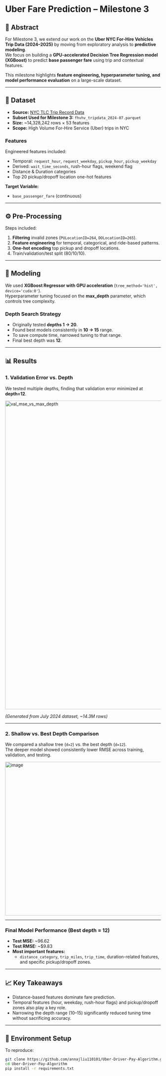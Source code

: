# Uber Fare Prediction – Milestone 3

## 📄 Abstract
For Milestone 3, we extend our work on the **Uber NYC For-Hire Vehicles Trip Data (2024–2025)** by moving from exploratory analysis to **predictive modeling**.  
We focus on building a **GPU-accelerated Decision Tree Regression model (XGBoost)** to predict **base passenger fare** using trip and contextual features.  

This milestone highlights **feature engineering, hyperparameter tuning, and model performance evaluation** on a large-scale dataset.

---

## 📌 Dataset
- **Source:** [NYC TLC Trip Record Data](https://www.nyc.gov/site/tlc/about/tlc-trip-record-data.page)  
- **Subset Used for Milestone 3:** `fhvhv_tripdata_2024-07.parquet`  
- **Size:** ~14,328,242 rows × 53 features  
- **Scope:** High Volume For-Hire Service (Uber) trips in NYC  

### Features
Engineered features included:
- Temporal: `request_hour`, `request_weekday`, `pickup_hour`, `pickup_weekday`  
- Derived: `wait_time_seconds`, rush-hour flags, weekend flag  
- Distance & Duration categories  
- Top 20 pickup/dropoff location one-hot features  

**Target Variable:**  
- `base_passenger_fare` (continuous)

---

## ⚙️ Pre-Processing
Steps included:
1. **Filtering** invalid zones (`PULocationID=264`, `DOLocationID=265`).  
2. **Feature engineering** for temporal, categorical, and ride-based patterns.  
3. **One-hot encoding** top pickup and dropoff locations.  
4. Train/validation/test split (80/10/10).  

---

## 🚀 Modeling

We used **XGBoost Regressor with GPU acceleration** (`tree_method='hist', device='cuda:0'`).  
Hyperparameter tuning focused on the **max_depth** parameter, which controls tree complexity.  

### Depth Search Strategy
- Originally tested **depths 1 → 20**.  
- Found best models consistently in **10 → 15** range.  
- To save compute time, narrowed tuning to that range.  
- Final best depth was **12**.  

---

## 📊 Results

### 1. Validation Error vs. Depth
We tested multiple depths, finding that validation error minimized at **depth=12**.  

<img width="1600" height="1000" alt="val_mse_vs_max_depth" src="https://github.com/user-attachments/assets/9a0497f4-6856-4b5a-adc7-51136d24b2cb" />
  
*(Generated from July 2024 dataset, ~14.3M rows)*

---

### 2. Shallow vs. Best Depth Comparison
We compared a shallow tree (`d=2`) vs. the best depth (`d=12`).  
The deeper model showed consistently lower RMSE across training, validation, and testing.  

<img width="780" height="498" alt="image" src="https://github.com/user-attachments/assets/3f58ee4a-e61b-448b-9203-f44f36c08770" />


---

### Final Model Performance (Best depth = 12)
- **Test MSE:** ~96.62  
- **Test RMSE:** ~$9.83  
- **Most important features:**  
  - `distance_category`, `trip_miles`, `trip_time`, duration-related features, and specific pickup/dropoff zones.  

---

## 📈 Key Takeaways
- Distance-based features dominate fare prediction.  
- Temporal features (hour, weekday, rush-hour flags) and pickup/dropoff zones also play a key role.  
- Narrowing the depth range (10–15) significantly reduced tuning time without sacrificing accuracy.  

---

## 🔧 Environment Setup
To reproduce:
```bash
git clone https://github.com/annajliu110101/Uber-Driver-Pay-Algorithm.git
cd Uber-Driver-Pay-Algorithm
pip install -r requirements.txt
